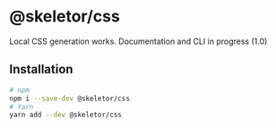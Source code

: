 # @skeletor/css

Local CSS generation works. Documentation and CLI in progress (1.0)

## Installation

```bash
# npm
npm i --save-dev @skeletor/css
# Yarn
yarn add --dev @skeletor/css
```

